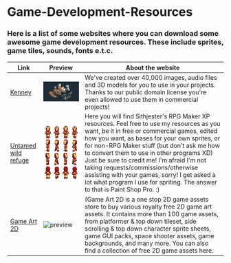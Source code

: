 # Game-Development-Resources
### Here is a list of some websites where you can download some awesome game development resources. These include sprites, game tiles, sounds, fonts e.t.c.

| Link | Preview | About the website |
|------|-------|-------|
| [Kenney](https://kenney.nl/assets) | ![preview](images/kenney_preview.png)  | We've created over 40,000 images, audio files and 3D models for you to use in your projects. Thanks to our public domain license you're even allowed to use them in commercial projects! |
| [Untamed wild refuge](http://untamed.wild-refuge.net/rpgxp.php)| ![preview](images/ironman.png)|Here you will find Sithjester's RPG Maker XP resources. Feel free to use my resources as you want, be it in free or commercial games, edited how you want, as bases for your own sprites, or for non-RPG Maker stuff (but don't ask me how to convert them to use in other programs XD) Just be sure to credit me! I'm afraid I'm not taking requests/commissions/otherwise assisting with your games, sorry! I get asked a lot what program I use for spriting. The answer to that is Paint Shop Pro. :)|
| [Game Art 2D](https://www.gameart2d.com/freebies.html) | ![preview]() | (Game Art 2D is a one stop 2D game assets store to buy various royalty free 2D game art assets. It contains more than 100 game assets, from platformer & top down tileset, side scrolling & top down character sprite sheets, game GUI packs, space shooter assets, game backgrounds, and many more. You can also find a collection of free 2D game assets here. |

